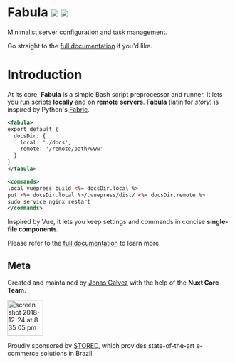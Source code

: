 <p align="center">
  <h1>Fabula 
  <a href="http://npmjs.com/package/fabula"><img src="https://badge.fury.io/js/fabula.svg?0.2.0"></a>
  <a href="https://github.com/nuxt/fabula/actions"><img src="https://img.shields.io/badge/build-passing-47c11f.svg"></a></h1>
  <span>Minimalist server configuration and task management.</span>
</p>

Go straight to the [full documentation][docs] if you'd like.

# Introduction

At its core, **Fabula** is a simple Bash script preprocessor and runner. It lets
you run scripts **locally** and on **remote servers**. **Fabula** (latin for 
_story_) is inspired by Python's [Fabric][f].

[f]: https://www.fabfile.org/

```xml
<fabula>
export default {
  docsDir: {
    local: './docs',
    remote: '/remote/path/www' 
  }
}
</fabula>

<commands>
local vuepress build <%= docsDir.local %>
put <%= docsDir.local %>/.vuepress/dist/ <%= docsDir.remote %>
sudo service nginx restart
</commands>
```

Inspired by Vue, it lets you keep settings and commands in concise **single-file components**.

Please refer to the [full documentation][docs] to learn more.

[docs]: https://nuxt.github.io/fabula/

## Meta

Created and maintained by [Jonas Galvez][jg] with the help of the **Nuxt Core Team**.

<img width="80" alt="screen shot 2018-12-24 at 8 35 05 pm" src="https://user-images.githubusercontent.com/12291/50407303-987b3180-07bb-11e9-80b8-9609f99023dc.png">

Proudly sponsored by [STORED][stored], which provides state-of-the-art e-commerce solutions in Brazil.

[jg]: http://hire.jonasgalvez.com.br
[stored]: http://stored.com.br
